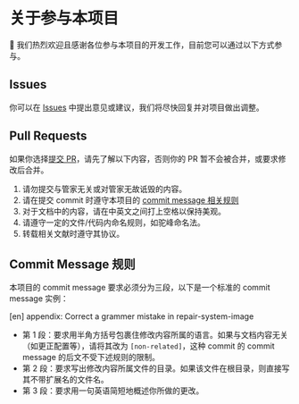 # 关于参与本项目
🎉 我们热烈欢迎且感谢各位参与本项目的开发工作，目前您可以通过以下方式参与。  

## Issues
你可以在 [Issues](https://github.com/mspcmanager/mspcm-docs/issues) 中提出意见或建议，我们将尽快回复并对项目做出调整。  

## Pull Requests
如果你选择[提交 PR](https://github.com/mspcmanager/mspcm-docs/pulls)，请先了解以下内容，否则你的 PR 暂不会被合并，或要求修改后合并。  

1. 请勿提交与管家无关或对管家无故诋毁的内容。
2. 请在提交 commit 时遵守本项目的 [commit message 相关规则](#commit-message-规则)
3. 对于文档中的内容，请在中英文之间打上空格以保持美观。
4. 请遵守一定的文件/代码内命名规则，如驼峰命名法。
5. 转载相关文献时遵守其协议。

## Commit Message 规则
本项目的 commit message 要求必须分为三段，以下是一个标准的 commit message 实例：

[en] appendix: Correct a grammer mistake in repair-system-image

* 第 1 段：要求用半角方括号包裹住修改内容所属的语言。如果与文档内容无关（如更正配置等），请将其改为 `[non-related]`，这种 commit 的 commit message 的后文不受下述规则的限制。
* 第 2 段：要求写出修改内容所属文件的目录。如果该文件在根目录，则直接写其不带扩展名的文件名。
* 第 3 段：要求用一句英语简短地概述你所做的更改。